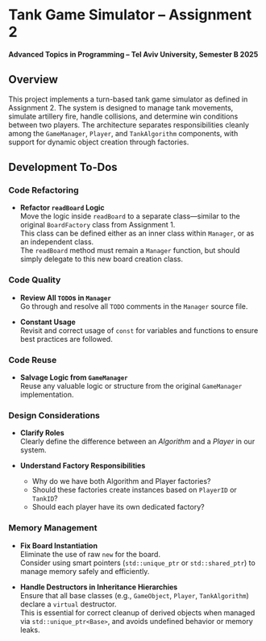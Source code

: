 # Tank Game Simulator – Assignment 2  
**Advanced Topics in Programming – Tel Aviv University, Semester B 2025**

## Overview

This project implements a turn-based tank game simulator as defined in Assignment 2. The system is designed to manage tank movements, simulate artillery fire, handle collisions, and determine win conditions between two players. The architecture separates responsibilities cleanly among the `GameManager`, `Player`, and `TankAlgorithm` components, with support for dynamic object creation through factories.

## Development To-Dos

### Code Refactoring

- **Refactor `readBoard` Logic**  
  Move the logic inside `readBoard` to a separate class—similar to the original `BoardFactory` class from Assignment 1.  
  This class can be defined either as an inner class within `Manager`, or as an independent class.  
  The `readBoard` method must remain a `Manager` function, but should simply delegate to this new board creation class.

### Code Quality

- **Review All `TODO`s in `Manager`**  
  Go through and resolve all `TODO` comments in the `Manager` source file.

- **Constant Usage**  
  Revisit and correct usage of `const` for variables and functions to ensure best practices are followed.

### Code Reuse

- **Salvage Logic from `GameManager`**  
  Reuse any valuable logic or structure from the original `GameManager` implementation.

### Design Considerations

- **Clarify Roles**  
  Clearly define the difference between an *Algorithm* and a *Player* in our system.

- **Understand Factory Responsibilities**
  - Why do we have both Algorithm and Player factories?
  - Should these factories create instances based on `PlayerID` or `TankID`?
  - Should each player have its own dedicated factory?

### Memory Management

- **Fix Board Instantiation**  
  Eliminate the use of raw `new` for the board.  
  Consider using smart pointers (`std::unique_ptr` or `std::shared_ptr`) to manage memory safely and efficiently.

- **Handle Destructors in Inheritance Hierarchies**  
  Ensure that all base classes (e.g., `GameObject`, `Player`, `TankAlgorithm`) declare a `virtual` destructor.  
  This is essential for correct cleanup of derived objects when managed via `std::unique_ptr<Base>`, and avoids undefined behavior or memory leaks.

<!-- ## Build and Run

To compile and run the project:

```bash
make && ./tanks_game <game_board_input_file> -->
